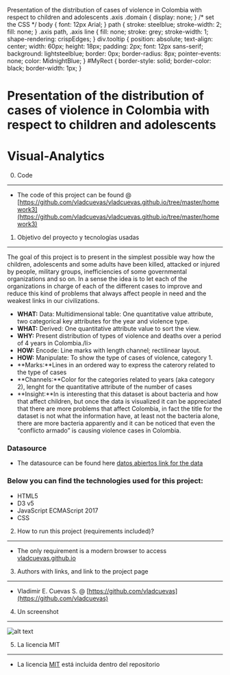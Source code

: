  Presentation of the distribution of cases of violence in Colombia with respect to children and adolescents  .axis .domain { display: none; }  /\* set the CSS \*/ body { font: 12px Arial; } path { stroke: steelblue; stroke-width: 2; fill: none; } .axis path, .axis line { fill: none; stroke: grey; stroke-width: 1; shape-rendering: crispEdges; } div.tooltip { position: absolute; text-align: center; width: 60px; height: 18px; padding: 2px; font: 12px sans-serif; background: lightsteelblue; border: 0px; border-radius: 8px; pointer-events: none; color: MidnightBlue; } #MyRect { border-style: solid; border-color: black; border-width: 1px; } 

Presentation of the distribution of cases of violence in Colombia with respect to children and adolescents
==========================================================================================================

Visual-Analytics
================

0) Code
-------

*   The code of this project can be found @ [https://github.com/vladcuevas/vladcuevas.github.io/tree/master/homework3](https://github.com/vladcuevas/vladcuevas.github.io/tree/master/homework3)

1) Objetivo del proyecto y tecnologías usadas
---------------------------------------------

The goal of this project is to present in the simplest possible way how the children, adolescents and some adults have been killed, attacked or injured by people, military groups, inefficiencies of some governmental organizations and so on. In a sense the idea is to let each of the organizations in charge of each of the different cases to improve and reduce this kind of problems that always affect people in need and the weakest links in our civilizations.

*   **WHAT:** Data: Multidimensional table: One quantitative value attribute, two categorical key attributes for the year and violence type.
*   **WHAT:** Derived: One quantitative attribute value to sort the view.
*   **WHY:** Present distribution of types of violence and deaths over a period of 4 years in Colombia./li>
*   **HOW:** Encode: Line marks with length channel; rectilinear layout.
*   **HOW:** Manipulate: To show the type of cases of violence, category 1.
*   **Marks:**Lines in an ordered way to express the caterory related to the type of cases
*   **Channels:**Color for the categories related to years (aka category 2), lenght for the quantitative attribute of the number of cases
*   **Insight:**In is interesting that this dataset is about bacteria and how that affect children, but once the data is visualized it can be appreciated that there are more problems that affect Colombia, in fact the title for the dataset is not what the information have, at least not the bacteria alone, there are more bacteria apparently and it can be noticed that even the “conflicto armado” is causing violence cases in Colombia.

### Datasource

*   The datasource can be found here [datos abiertos link for the data](https://www.datos.gov.co/Salud-y-Protecci-n-Social/BATERIA-INDICADORES-INFANCIA-Y-ADOLESCENCIA/ey47-7i4z)

### Below you can find the technologies used for this project:

*   HTML5
*   D3 v5
*   JavaScript ECMAScript 2017
*   CSS

2) How to run this project (requirements included)?
---------------------------------------------------

*   The only requirement is a modern browser to access [vladcuevas.github.io](https://vladcuevas.github.io/)

3) Authors with links, and link to the project page
---------------------------------------------------

*   Vladimir E. Cuevas S. @ [https://github.com/vladcuevas](https://github.com/vladcuevas)

4) Un screenshot
----------------

![alt text](https://vladcuevas.github.io/images/screenshot_hw3.PNG)

5) La licencia MIT
------------------

*   La licencia [MIT](https://github.com/vladcuevas/vladcuevas.github.io/blob/master/LICENSE) está incluida dentro del repositorio